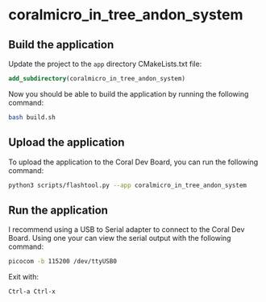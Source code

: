 # coralmicro_in_tree_andon_system




## Build the application

Update the project to the `app` directory CMakeLists.txt file:
```cmake
add_subdirectory(coralmicro_in_tree_andon_system)
```

Now you should be able to build the application by running the following command:
```bash
bash build.sh
```

## Upload the application

To upload the application to the Coral Dev Board, you can run the following command:

```bash
python3 scripts/flashtool.py --app coralmicro_in_tree_andon_system
```

## Run the application

I recommend using a USB to Serial adapter to connect to the Coral Dev Board. 
Using one your can view the serial output with the following command:

```bash
picocom -b 115200 /dev/ttyUSB0
```

Exit with:
```
Ctrl-a Ctrl-x
```
